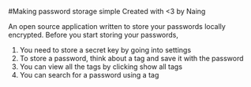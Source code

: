 #Making password storage simple
Created with <3 by Naing 

An open source application written to store your passwords locally encrypted.
Before you start storing your passwords,
<ol>
  <li> You need to store a secret key by going into settings</li>
  <li> To store a password, think about a tag and save it with the password</li>
  <li> You can view all the tags by clicking show all tags</li>
  <li> You can search for a password using a tag</li>
</ol>

